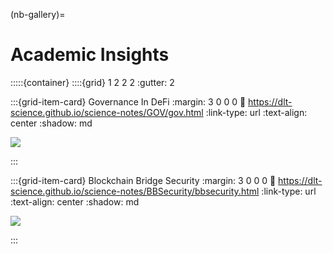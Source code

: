 (nb-gallery)=
# Academic Insights

:::::{container}
::::{grid} 1 2 2 2
:gutter: 2

:::{grid-item-card} Governance In DeFi
:margin: 3 0 0 0
:link: https://dlt-science.github.io/science-notes/GOV/gov.html
:link-type: url
:text-align: center
:shadow: md

<!-- +++ -->

<img src= "https://www.cryptotimes.io/wp-content/uploads/2023/02/DEFI-GOVERNANCE-1.jpg.webp">

:::

:::{grid-item-card} Blockchain Bridge Security
:margin: 3 0 0 0
:link: https://dlt-science.github.io/science-notes/BBSecurity/bbsecurity.html
:link-type: url
:text-align: center
:shadow: md

<!-- +++ -->

<img src= "https://cimg.co/news/95314/237705/responsive-images/shubham-dhage-t9rkvi3n0nm-unsplash___media_library_original_1920_1080.jpg">

:::
